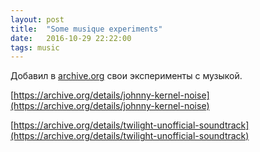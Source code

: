```yaml
---
layout: post
title:  "Some musique experiments"
date:   2016-10-29 22:22:00
tags: music
---
```

Добавил в [archive.org](https://archive.org) свои эксперименты с музыкой.

[https://archive.org/details/johnny-kernel-noise](https://archive.org/details/johnny-kernel-noise)

[https://archive.org/details/twilight-unofficial-soundtrack](https://archive.org/details/twilight-unofficial-soundtrack)

